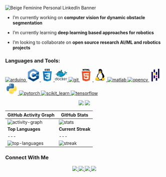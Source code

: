
![Beige Feminine Personal LinkedIn Banner](https://github.com/user-attachments/assets/8621d77b-ad15-4adb-bb9b-b99b0ca45992)

-  I’m currently working on **computer vision for dynamic obstacle segmentation**

-  I’m currently learning **deep learning based approaches for robotics**

-  I’m looking to collaborate on **open source research AI/ML and robotics projects**

<h3 align="left">Languages and Tools:</h3>
<p align="left"> <a href="https://www.arduino.cc/" target="_blank" rel="noreferrer"> <img src="https://cdn.worldvectorlogo.com/logos/arduino-1.svg" alt="arduino" width="40" height="40"/> </a> <a href="https://www.w3schools.com/cpp/" target="_blank" rel="noreferrer"> <img src="https://raw.githubusercontent.com/devicons/devicon/master/icons/cplusplus/cplusplus-original.svg" alt="cplusplus" width="40" height="40"/> </a> <a href="https://www.w3schools.com/css/" target="_blank" rel="noreferrer"> <img src="https://raw.githubusercontent.com/devicons/devicon/master/icons/css3/css3-original-wordmark.svg" alt="css3" width="40" height="40"/> </a> <a href="https://www.docker.com/" target="_blank" rel="noreferrer"> <img src="https://raw.githubusercontent.com/devicons/devicon/master/icons/docker/docker-original-wordmark.svg" alt="docker" width="40" height="40"/> </a> <a href="https://git-scm.com/" target="_blank" rel="noreferrer"> <img src="https://www.vectorlogo.zone/logos/git-scm/git-scm-icon.svg" alt="git" width="40" height="40"/> </a> <a href="https://www.w3.org/html/" target="_blank" rel="noreferrer"> <img src="https://raw.githubusercontent.com/devicons/devicon/master/icons/html5/html5-original-wordmark.svg" alt="html5" width="40" height="40"/> </a> <a href="https://www.linux.org/" target="_blank" rel="noreferrer"> <img src="https://raw.githubusercontent.com/devicons/devicon/master/icons/linux/linux-original.svg" alt="linux" width="40" height="40"/> </a> <a href="https://www.mathworks.com/" target="_blank" rel="noreferrer"> <img src="https://upload.wikimedia.org/wikipedia/commons/2/21/Matlab_Logo.png" alt="matlab" width="40" height="40"/> </a> <a href="https://opencv.org/" target="_blank" rel="noreferrer"> <img src="https://www.vectorlogo.zone/logos/opencv/opencv-icon.svg" alt="opencv" width="40" height="40"/> </a> <a href="https://pandas.pydata.org/" target="_blank" rel="noreferrer"> <img src="https://raw.githubusercontent.com/devicons/devicon/2ae2a900d2f041da66e950e4d48052658d850630/icons/pandas/pandas-original.svg" alt="pandas" width="40" height="40"/> </a> <a href="https://www.python.org" target="_blank" rel="noreferrer"> <img src="https://raw.githubusercontent.com/devicons/devicon/master/icons/python/python-original.svg" alt="python" width="40" height="40"/> </a> <a href="https://pytorch.org/" target="_blank" rel="noreferrer"> <img src="https://www.vectorlogo.zone/logos/pytorch/pytorch-icon.svg" alt="pytorch" width="40" height="40"/> </a> <a href="https://scikit-learn.org/" target="_blank" rel="noreferrer"> <img src="https://upload.wikimedia.org/wikipedia/commons/0/05/Scikit_learn_logo_small.svg" alt="scikit_learn" width="40" height="40"/> </a> <a href="https://www.tensorflow.org" target="_blank" rel="noreferrer"> <img src="https://www.vectorlogo.zone/logos/tensorflow/tensorflow-icon.svg" alt="tensorflow" width="40" height="40"/> </a> </p>

<div align="center">
  
  ![](https://github.com/coderkai03/stats/blob/master/generated/overview.svg)
  ![](https://github.com/coderkai03/stats/blob/master/generated/languages.svg)
  
</div>

| **GitHub Activity Graph** | **GitHub Stats** |
|---|---|
| ![activity-graph](https://github-readme-activity-graph.vercel.app/graph?username=s0um0r0y&theme=tokyo-night&bg_color=00000000&hide_border=true&text_color=C4DBE0&title_color=34E6F2&icon_color=34E6F2) | ![stats](https://github-readme-stats.vercel.app/api?username=s0um0r0y&show_icons=true&theme=tokyonight&bg_color=00000000&hide_border=true&text_color=C4DBE0&title_color=34E6F2&icon_color=34E6F2) |
| **Top Languages** | **Current Streak** |
|---|---|
| ![top-languages](https://github-readme-stats.vercel.app/api/top-langs/?username=s0um0r0y&theme=tokyonight&layout=compact&bg_color=00000000&hide_border=true&text_color=C4DBE0&title_color=34E6F2&icon_color=34E6F2) | ![streak](https://github-readme-streak-stats.herokuapp.com?user=s0um0r0y&theme=tokyonight&hide_border=true&background=00000000&stroke=34E6F2&ring=34E6F2&fire=34E6F2&currStreakLabel=C4DBE0&sideNums=C4DBE0&currStreakNum=34E6F2&dates=C4DBE0&sideLabels=C4DBE0) |


### Connect With Me

<p align="center">
  <a href="http://www.linkedin.com/in/Soumo-Roy">
    <img src="https://img.shields.io/badge/LinkedIn-0077B5?style=for-the-badge&logo=linkedin&logoColor=white" height="32"/>
  </a>
  <a href="mailto:soumoroy09@gmail.com">
    <img src="https://img.shields.io/badge/Email-D14836?style=for-the-badge&logo=gmail&logoColor=white" height="32"/>
  </a>
  <a href="https://github.com/s0um0r0y">
    <img src="https://img.shields.io/badge/GitHub-100000?style=for-the-badge&logo=github&logoColor=white" height="32"/>
  </a>
<!--  <a href="https://leetcode.com/sarvajeeth21417/">
    <img src="https://img.shields.io/badge/LeetCode-000000?style=for-the-badge&logo=leetcode&logoColor=d16c06" height="32"/>
  </a> -->
<a href="https://s0um0r0y.github.io/">
    <img src="https://img.shields.io/badge/Portfolio-FF5722?style=for-the-badge&logo=todoist&logoColor=white" height="32"/>
  </a>
</p>

